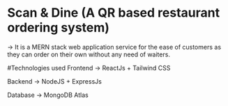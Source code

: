 # Scan & Dine (A QR based restaurant ordering system)

-> It is a MERN stack web application service for the ease of customers as they can order on their own without any need of waiters.

#Technologies used
Frontend
  -> ReactJs + Tailwind CSS

Backend
  -> NodeJS + ExpressJs

Database
  -> MongoDB Atlas
